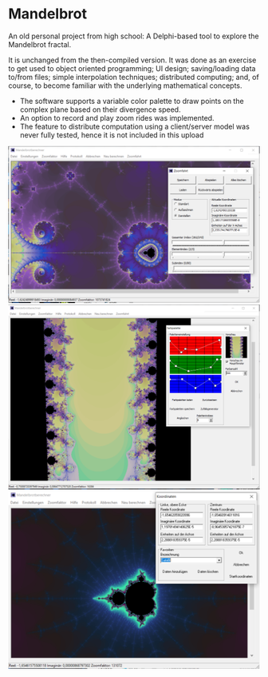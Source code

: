 # Mandelbrot
An old personal project from high school: A Delphi-based tool to explore the Mandelbrot fractal.

It is unchanged from the then-compiled version. It was done as an exercise to get used to object oriented programming; UI design; saving/loading data to/from files; simple interpolation techniques; distributed computing; and, of course, to become familiar with the underlying mathematical concepts.

- The software supports a variable color palette to draw points on the complex plane based on their divergence speed.
- An option to record and play zoom rides was implemented.
- The feature to distribute computation using a client/server model was never fully tested, hence it is not included in this upload

![Mandelbrot](https://github.com/BaranCanOener/Mandelbrot/blob/master/Screenshot1.PNG)
![Mandelbrot](https://github.com/BaranCanOener/Mandelbrot/blob/master/Screenshot2.PNG)
![Mandelbrot](https://github.com/BaranCanOener/Mandelbrot/blob/master/Screenshot3.PNG)
